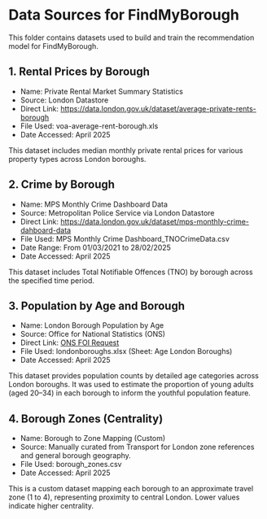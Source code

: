 # Data Sources for FindMyBorough

This folder contains datasets used to build and train the recommendation model for FindMyBorough.

## 1. Rental Prices by Borough

- Name: Private Rental Market Summary Statistics
- Source: London Datastore
- Direct Link: https://data.london.gov.uk/dataset/average-private-rents-borough
- File Used: voa-average-rent-borough.xls
- Date Accessed: April 2025

This dataset includes median monthly private rental prices for various property types across London boroughs.

## 2. Crime by Borough

- Name: MPS Monthly Crime Dashboard Data
- Source: Metropolitan Police Service via London Datastore
- Direct Link: https://data.london.gov.uk/dataset/mps-monthly-crime-dahboard-data
- File Used: MPS Monthly Crime Dashboard_TNOCrimeData.csv
- Date Range: From 01/03/2021 to 28/02/2025
- Date Accessed: April 2025

This dataset includes Total Notifiable Offences (TNO) by borough across the specified time period.

## 3. Population by Age and Borough

- Name: London Borough Population by Age
- Source: Office for National Statistics (ONS)
- Direct Link: [ONS FOI Request](https://www.ons.gov.uk/aboutus/transparencyandgovernance/freedomofinformationfoi/londonboroughpopulationbyageethnicityandhouseholdtype)
- File Used: londonboroughs.xlsx (Sheet: Age London Boroughs)
- Date Accessed: April 2025

This dataset provides population counts by detailed age categories across London boroughs. It was used to estimate the proportion of young adults (aged 20–34) in each borough to inform the youthful population feature.

## 4. Borough Zones (Centrality)

- Name: Borough to Zone Mapping (Custom)
- Source: Manually curated from Transport for London zone references and general borough geography.
- File Used: borough_zones.csv
- Date Accessed: April 2025

This is a custom dataset mapping each borough to an approximate travel zone (1 to 4), representing proximity to central London. Lower values indicate higher centrality.

